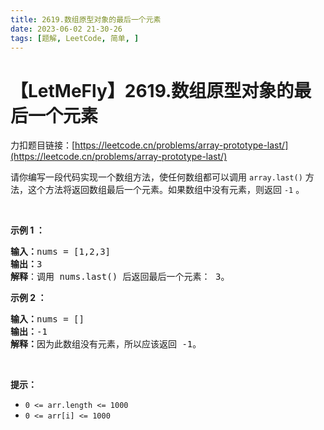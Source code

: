 ```yaml
---
title: 2619.数组原型对象的最后一个元素
date: 2023-06-02 21-30-26
tags: [题解, LeetCode, 简单, ]
---
```


# 【LetMeFly】2619.数组原型对象的最后一个元素

力扣题目链接：[https://leetcode.cn/problems/array-prototype-last/](https://leetcode.cn/problems/array-prototype-last/)

<p>请你编写一段代码实现一个数组方法，使任何数组都可以调用 <code>array.last()</code> 方法，这个方法将返回数组最后一个元素。如果数组中没有元素，则返回&nbsp;<code>-1</code>&nbsp;。</p>

<p>&nbsp;</p>

<p><strong>示例 1 ：</strong></p>

<pre>
<b>输入：</b>nums = [1,2,3]
<b>输出：</b>3
<b>解释</b>：调用 nums.last() 后返回最后一个元素： 3。
</pre>

<p><strong>示例 2 ：</strong></p>

<pre>
<b>输入：</b>nums = []
<b>输出：</b>-1
<strong>解释：</strong>因为此数组没有元素，所以应该返回 -1。
</pre>

<p>&nbsp;</p>

<p><b>提示：</b></p>

<ul>
	<li><code>0 &lt;= arr.length &lt;= 1000</code></li>
	<li><code>0 &lt;= arr[i] &lt;= 1000</code></li>
</ul>


    